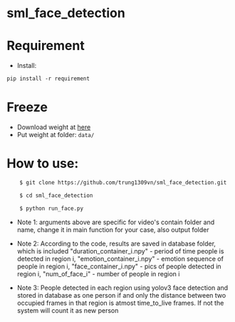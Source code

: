 # sml_face_detection

# Requirement

- Install:

```markdown
pip install -r requirement
```

# Freeze
- Download weight at [here](https://drive.google.com/drive/folders/1sqHS_tWQM7AzdgRrvcHE0htZw9nngoYr?usp=sharing)
- Put weight at folder: `data/`

# How to use:
```sh
    $ git clone https://github.com/trung1309vn/sml_face_detection.git

    $ cd sml_face_detection

    $ python run_face.py
```

* Note 1: arguments above are specific for video's contain folder and name, change it in main function for your case, also output folder

* Note 2: According to the code, results are saved in database folder, which is included "duration_container_i.npy" - period of time people is detected in region i, "emotion_container_i.npy" - emotion sequence of people in region i, "face_container_i.npy" - pics of people detected in region i, "num_of_face_i" - number of people in region i

* Note 3: People detected in each region using yolov3 face detection and stored in database as one person if and only the distance between two occupied frames in that region is atmost time_to_live frames. If not the system will count it as new person 